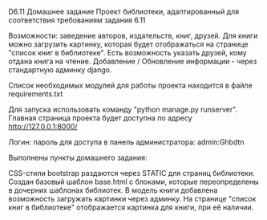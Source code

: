 D6.11 Домашнее задание
Проект библиотеки, адаптированный для соответствия требованиям задания 6.11

Возможности: заведение авторов, издательств, книг, друзей. Для книги можно загрузить картинку, которая будет отображаться на странице "список книг в библиотеке". Есть возможность указать друзей, кому отдана книга на чтение. Добавление / Обновление информации - через стандартную админку django.

Список необходимых модулей для работы проекта находится в файле requirements.txt

Для запуска использовать команду "python manage.py runserver". Главная страница проекта будет доступна по адресу http://127.0.0.1:8000/

Логин: пароль для доступа в панель администратора: admin:Ghbdtn

Выполнены пункты домашнего задания:

CSS-стили bootstrap раздаются через STATIC для страниц библиотеки.
Создан базовый шаблон base.html с блоками, которые переопределены в дочерних шаблонах библиотек.
В модель книги добавлена возможность загружать картинки через админку. На странице "список книг в библиотеке" отображается картинка для книги, при её наличии.
